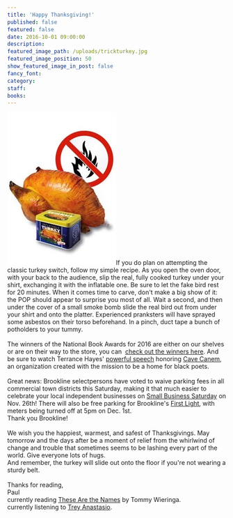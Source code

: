 ```yaml
---
title: 'Happy Thanksgiving!'
published: false
featured: false
date: 2016-10-01 09:00:00
description:
featured_image_path: /uploads/trickturkey.jpg
featured_image_position: 50
show_featured_image_in_post: false
fancy_font:
category:
staff:
books:
---
```



![](/uploads/versions/inflatableturkey---x----250-350x---.jpg)If you do plan on attempting the classic turkey switch, follow my simple recipe. As you open the oven door, with your back to the audience, slip the real, fully cooked turkey under your shirt, exchanging it with the inflatable one. Be sure to let the fake bird rest for 20 minutes. When it comes time to carve, don't make a big show of it: the POP should appear to surprise you most of all. Wait a second, and then under the cover of a small smoke bomb slide the real bird out from under your shirt and onto the platter. Experienced pranksters will have sprayed some asbestos on their torso beforehand. In a pinch, duct tape a bunch of potholders to your tummy.&nbsp;
<br>
<br>The winners of the National Book Awards for 2016 are either on our shelves or are on their way to the store, you can &nbsp;[check out the winners here](http://www.nationalbook.org/nba2016.html#.WDWmR_krL4Y). And be sure to watch Terrance Hayes'&nbsp;[powerful speech](http://www.huffingtonpost.com/entry/terrance-hayes-national-book-awards_us_582d083be4b030997bbd7d1e)&nbsp;honoring&nbsp;[Cave Canem](http://cavecanempoets.org/), an organization created with the mission to be a home for black poets.
<br>
<br>Great news: Brookline selectpersons have voted to waive parking fees in all commercial town districts this Saturday, making it that much easier to celebrate your local independent businesses on&nbsp;[Small Business Saturday](https://www.americanexpress.com/us/small-business/shop-small/?extlink=SBS2016_Shopper_PaidSearch_Google)&nbsp;on Nov. 26th! There will also be free parking for Brookline's&nbsp;[First Light](http://www.firstlightbrookline.com/), with meters being turned off at 5pm on Dec. 1st.
<br>Thank you Brookline!
<br>
<br>We wish you the happiest, warmest, and safest of Thanksgivings. May tomorrow and the days after be a moment of relief from the whirlwind of change and trouble that sometimes seems to be lashing every part of the world. Give everyone lots of hugs.
<br>And remember, the turkey will slide out onto the floor if you're not wearing a sturdy belt.
<br>
<br>Thanks for reading,
<br>Paul
<br>currently reading&nbsp;[These Are the Names](http://www.brooklinebooksmith-shop.com/book/9781612195650)&nbsp;by Tommy Wieringa.
<br>currently listening to&nbsp;[Trey Anastasio](https://www.youtube.com/watch?v=6QZv56lvMVc).